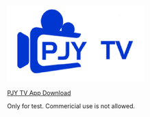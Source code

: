 ![image](./banner0.png)

[PJY TV App Download](https://kenpark76.github.io/PJYTV.apk)

Only for test. Commericial use is not allowed.
